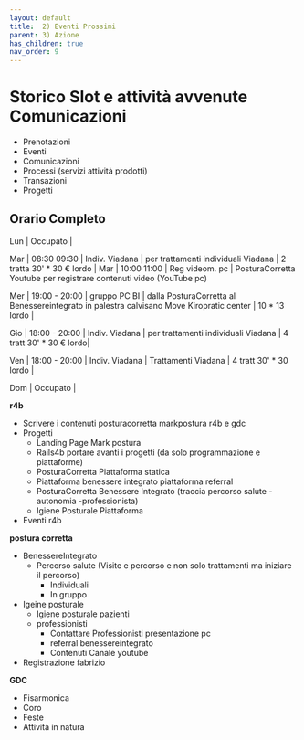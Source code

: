 ```yaml
---
layout: default
title:  2) Eventi Prossimi 
parent: 3) Azione
has_children: true
nav_order: 9
---
```


# Storico Slot e attività avvenute Comunicazioni 

- Prenotazioni 
- Eventi
- Comunicazioni
- Processi (servizi attività prodotti)
- Transazioni
- Progetti 



## Orario Completo

Lun | Occupato  |

Mar | 08:30 09:30 | Indiv. Viadana  | per trattamenti individuali Viadana | 2 tratta 30' * 30 € lordo |
Mar | 10:00 11:00 | Reg videom. pc | PosturaCorretta Youtube per registrare contenuti video (YouTube pc)

Mer | 19:00 - 20:00 | gruppo PC BI | dalla PosturaCorretta al Benessereintegrato in palestra calvisano Move Kiropratic center | 10 * 13 lordo |

Gio | 18:00 - 20:00 | Indiv. Viadana  | per trattamenti individuali Viadana | 4 tratt 30' * 30 € lordo|

Ven | 18:00 - 20:00 | Indiv. Viadana  | Trattamenti Viadana | 4 tratt 30' * 30 lordo |



Dom | Occupato  |


**r4b**
- Scrivere i contenuti posturacorretta markpostura r4b e gdc
- Progetti
  - Landing Page Mark postura
  - Rails4b portare avanti i progetti (da solo programmazione e piattaforme)
  - PosturaCorretta Piattaforma statica 
  - Piattaforma benessere integrato piattaforma referral
  - PosturaCorretta Benessere Integrato (traccia percorso salute -autonomia -professionista)
  - Igiene Posturale Piattaforma
- Eventi r4b


**postura corretta**
- BenessereIntegrato
  - Percorso salute (Visite e percorso e non solo trattamenti ma iniziare il percorso)
    - Individuali 
    - In gruppo 
- Igeine posturale  
  - Igiene posturale pazienti
  - professionisti
    - Contattare Professionisti presentazione pc
    - referral benessereintegrato
    - Contenuti Canale youtube
- Registrazione fabrizio


**GDC**
- Fisarmonica
- Coro 
- Feste
- Attività in natura